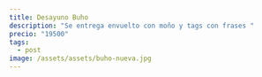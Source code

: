 ```yaml
---
title: Desayuno Buho
description: "Se entrega envuelto con moño y tags con frases "
precio: "19500"
tags:
  - post
image: /assets/assets/buho-nueva.jpg
---
```

